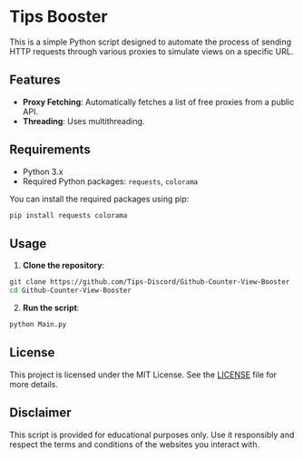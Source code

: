 # Tips Booster

This is a simple Python script designed to automate the process of sending HTTP requests through various proxies to simulate views on a specific URL.

## Features

- **Proxy Fetching**: Automatically fetches a list of free proxies from a public API.
- **Threading**: Uses multithreading.

## Requirements

- Python 3.x
- Required Python packages: `requests`, `colorama`

You can install the required packages using pip:

```bash
pip install requests colorama
```

## Usage

1. **Clone the repository**:

```bash
git clone https://github.com/Tips-Discord/Github-Counter-View-Booster
cd Github-Counter-View-Booster
```

2. **Run the script**:

```bash
python Main.py
```

## License

This project is licensed under the MIT License. See the [LICENSE](LICENSE) file for more details.

## Disclaimer

This script is provided for educational purposes only. Use it responsibly and respect the terms and conditions of the websites you interact with.
